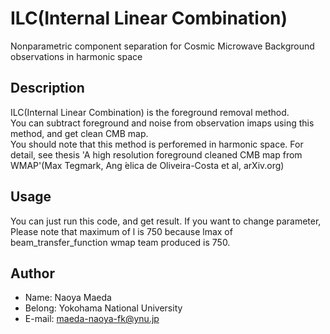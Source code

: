 # ILC(Internal Linear Combination)

Nonparametric component separation for Cosmic Microwave Background observations in harmonic space


## Description

ILC(Internal Linear Combination) is the foreground removal method.  
  You can subtract foreground and noise from observation imaps using this method, and get clean CMB map.  
  You should note that this method is perforemed in harmonic space.
  For detail, see thesis 'A high resolution foreground cleaned CMB map from WMAP'(Max Tegmark, Ang ́elica de Oliveira-Costa et al, arXiv.org)

## Usage

You can just run this code, and get result.
If you want to change parameter, Please note that maximum of l is 750 because lmax of beam_transfer_function wmap team produced is 750.

## Author

- Name: Naoya Maeda
- Belong: Yokohama National University
- E-mail: maeda-naoya-fk@ynu.jp
